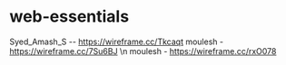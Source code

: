 # web-essentials
Syed_Amash_S -- https://wireframe.cc/Tkcaqt
moulesh - https://wireframe.cc/7Su6BJ \n
moulesh - https://wireframe.cc/rxO078
